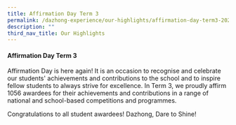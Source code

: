 ```yaml
---
title: Affirmation Day Term 3
permalink: /dazhong-experience/our-highlights/affirmation-day-term3-2023/
description: ""
third_nav_title: Our Highlights
---
```

#### Affirmation Day Term 3

Affirmation Day is here again! It is an occasion to recognise and celebrate our students' achievements and contributions to the school and to inspire fellow students to always strive for excellence. In Term 3, we proudly affirm 1056 awardees for their achievements and contributions in a range of national and school-based competitions and programmes.

Congratulations to all student awardees! Dazhong, Dare to Shine!

